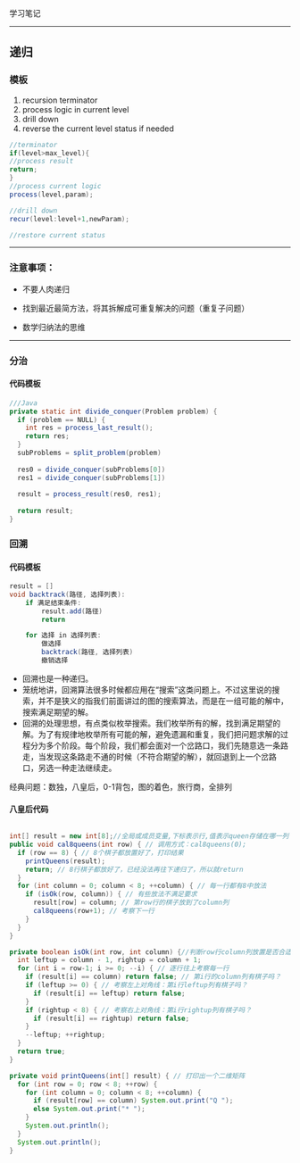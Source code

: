 学习笔记

------



## 递归

### 模板

1. recursion terminator
2. process logic in current level
3. drill down
4. reverse the current level status if needed

```java
//terminator
if(level>max_level){
//process result
return;
}
//process current logic
process(level,param);

//drill down
recur(level:level+1,newParam);

//restore current status
```

------

### 注意事项：

- 不要人肉递归

- 找到最近最简方法，将其拆解成可重复解决的问题（重复子问题）
- 数学归纳法的思维

------

### 分治

#### 代码模板

```java
///Java
private static int divide_conquer(Problem problem) {
  if (problem == NULL) {
    int res = process_last_result();
    return res;     
  }
  subProblems = split_problem(problem)
  
  res0 = divide_conquer(subProblems[0])
  res1 = divide_conquer(subProblems[1])
  
  result = process_result(res0, res1);
  
  return result;
}
```

### 回溯

#### 代码模板

```java
result = []
void backtrack(路径, 选择列表):
    if 满足结束条件:
        result.add(路径)
        return

    for 选择 in 选择列表:
        做选择
        backtrack(路径, 选择列表)
        撤销选择	
```



- 回溯也是一种递归。
- 笼统地讲，回溯算法很多时候都应用在“搜索”这类问题上。不过这里说的搜索，并不是狭义的指我们前面讲过的图的搜索算法，而是在一组可能的解中，搜索满足期望的解。
- 回溯的处理思想，有点类似枚举搜索。我们枚举所有的解，找到满足期望的解。为了有规律地枚举所有可能的解，避免遗漏和重复，我们把问题求解的过程分为多个阶段。每个阶段，我们都会面对一个岔路口，我们先随意选一条路走，当发现这条路走不通的时候（不符合期望的解），就回退到上一个岔路口，另选一种走法继续走。

经典问题：数独，八皇后，0-1背包，图的着色，旅行商，全排列

#### 八皇后代码

```java

int[] result = new int[8];//全局或成员变量,下标表示行,值表示queen存储在哪一列
public void cal8queens(int row) { // 调用方式：cal8queens(0);
  if (row == 8) { // 8个棋子都放置好了，打印结果
    printQueens(result);
    return; // 8行棋子都放好了，已经没法再往下递归了，所以就return
  }
  for (int column = 0; column < 8; ++column) { // 每一行都有8中放法
    if (isOk(row, column)) { // 有些放法不满足要求
      result[row] = column; // 第row行的棋子放到了column列
      cal8queens(row+1); // 考察下一行
    }
  }
}

private boolean isOk(int row, int column) {//判断row行column列放置是否合适
  int leftup = column - 1, rightup = column + 1;
  for (int i = row-1; i >= 0; --i) { // 逐行往上考察每一行
    if (result[i] == column) return false; // 第i行的column列有棋子吗？
    if (leftup >= 0) { // 考察左上对角线：第i行leftup列有棋子吗？
      if (result[i] == leftup) return false;
    }
    if (rightup < 8) { // 考察右上对角线：第i行rightup列有棋子吗？
      if (result[i] == rightup) return false;
    }
    --leftup; ++rightup;
  }
  return true;
}

private void printQueens(int[] result) { // 打印出一个二维矩阵
  for (int row = 0; row < 8; ++row) {
    for (int column = 0; column < 8; ++column) {
      if (result[row] == column) System.out.print("Q ");
      else System.out.print("* ");
    }
    System.out.println();
  }
  System.out.println();
}
```